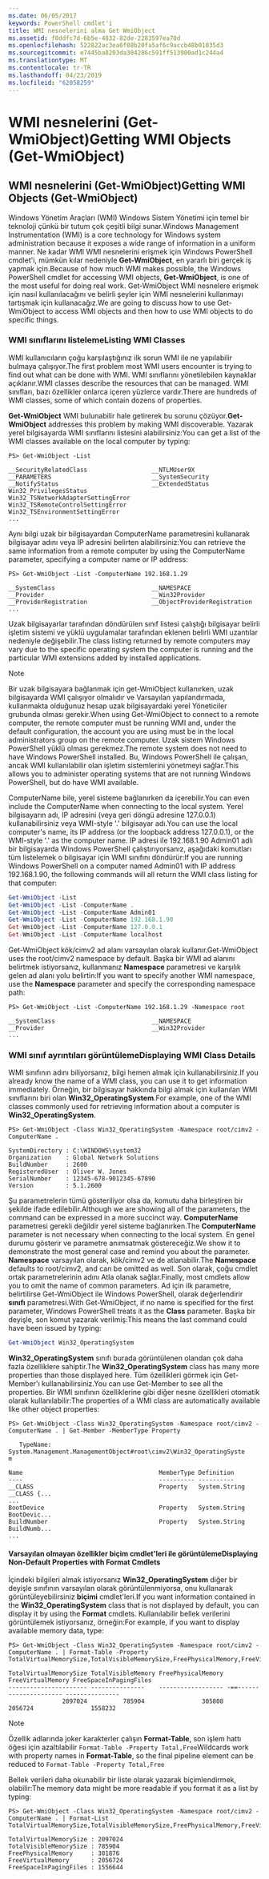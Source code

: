 ```yaml
---
ms.date: 06/05/2017
keywords: PowerShell cmdlet'i
title: WMI nesnelerini alma Get WmiObject
ms.assetid: f0ddfc7d-6b5e-4832-82de-2283597ea70d
ms.openlocfilehash: 522822ac3ea6f08b20fa5af6c9accb48b01035d3
ms.sourcegitcommit: e7445ba8203da304286c591ff513900ad1c244a4
ms.translationtype: MT
ms.contentlocale: tr-TR
ms.lasthandoff: 04/23/2019
ms.locfileid: "62058259"
---
```

# <a name="getting-wmi-objects-get-wmiobject"></a><span data-ttu-id="d397c-103">WMI nesnelerini (Get-WmiObject)</span><span class="sxs-lookup"><span data-stu-id="d397c-103">Getting WMI Objects (Get-WmiObject)</span></span>

## <a name="getting-wmi-objects-get-wmiobject"></a><span data-ttu-id="d397c-104">WMI nesnelerini (Get-WmiObject)</span><span class="sxs-lookup"><span data-stu-id="d397c-104">Getting WMI Objects (Get-WmiObject)</span></span>

<span data-ttu-id="d397c-105">Windows Yönetim Araçları (WMI) Windows Sistem Yönetimi için temel bir teknoloji çünkü bir tutum çok çeşitli bilgi sunar.</span><span class="sxs-lookup"><span data-stu-id="d397c-105">Windows Management Instrumentation (WMI) is a core technology for Windows system administration because it exposes a wide range of information in a uniform manner.</span></span> <span data-ttu-id="d397c-106">Ne kadar WMI WMI nesnelerini erişmek için Windows PowerShell cmdlet'i, mümkün kılar nedeniyle **Get-WmiObject**, en yararlı biri gerçek iş yapmak için.</span><span class="sxs-lookup"><span data-stu-id="d397c-106">Because of how much WMI makes possible, the Windows PowerShell cmdlet for accessing WMI objects, **Get-WmiObject**, is one of the most useful for doing real work.</span></span> <span data-ttu-id="d397c-107">Get-WmiObject WMI nesnelere erişmek için nasıl kullanılacağını ve belirli şeyler için WMI nesnelerini kullanmayı tartışmak için kullanacağız.</span><span class="sxs-lookup"><span data-stu-id="d397c-107">We are going to discuss how to use Get-WmiObject to access WMI objects and then how to use WMI objects to do specific things.</span></span>

### <a name="listing-wmi-classes"></a><span data-ttu-id="d397c-108">WMI sınıflarını listeleme</span><span class="sxs-lookup"><span data-stu-id="d397c-108">Listing WMI Classes</span></span>

<span data-ttu-id="d397c-109">WMI kullanıcıların çoğu karşılaştığınız ilk sorun WMI ile ne yapılabilir bulmaya çalışıyor.</span><span class="sxs-lookup"><span data-stu-id="d397c-109">The first problem most WMI users encounter is trying to find out what can be done with WMI.</span></span> <span data-ttu-id="d397c-110">WMI sınıflarını yönetilebilen kaynaklar açıklanır.</span><span class="sxs-lookup"><span data-stu-id="d397c-110">WMI classes describe the resources that can be managed.</span></span> <span data-ttu-id="d397c-111">WMI sınıfları, bazı özellikler onlarca içeren yüzlerce vardır.</span><span class="sxs-lookup"><span data-stu-id="d397c-111">There are hundreds of WMI classes, some of which contain dozens of properties.</span></span>

<span data-ttu-id="d397c-112">**Get-WmiObject** WMI bulunabilir hale getirerek bu sorunu çözüyor.</span><span class="sxs-lookup"><span data-stu-id="d397c-112">**Get-WmiObject** addresses this problem by making WMI discoverable.</span></span> <span data-ttu-id="d397c-113">Yazarak yerel bilgisayarda WMI sınıflarını listesini alabilirsiniz:</span><span class="sxs-lookup"><span data-stu-id="d397c-113">You can get a list of the WMI classes available on the local computer by typing:</span></span>

```
PS> Get-WmiObject -List

__SecurityRelatedClass                  __NTLMUser9X
__PARAMETERS                            __SystemSecurity
__NotifyStatus                          __ExtendedStatus
Win32_PrivilegesStatus                  Win32_TSNetworkAdapterSettingError
Win32_TSRemoteControlSettingError       Win32_TSEnvironmentSettingError
...
```

<span data-ttu-id="d397c-114">Aynı bilgi uzak bir bilgisayardan ComputerName parametresini kullanarak bilgisayar adını veya IP adresini belirten alabilirsiniz:</span><span class="sxs-lookup"><span data-stu-id="d397c-114">You can retrieve the same information from a remote computer by using the ComputerName parameter, specifying a computer name or IP address:</span></span>

```
PS> Get-WmiObject -List -ComputerName 192.168.1.29

__SystemClass                           __NAMESPACE
__Provider                              __Win32Provider
__ProviderRegistration                  __ObjectProviderRegistration
...
```

<span data-ttu-id="d397c-115">Uzak bilgisayarlar tarafından döndürülen sınıf listesi çalıştığı bilgisayar belirli işletim sistemi ve yüklü uygulamalar tarafından eklenen belirli WMI uzantılar nedeniyle değişebilir.</span><span class="sxs-lookup"><span data-stu-id="d397c-115">The class listing returned by remote computers may vary due to the specific operating system the computer is running and the particular WMI extensions added by installed applications.</span></span>

> [!NOTE]
> <span data-ttu-id="d397c-116">Bir uzak bilgisayara bağlanmak için get-WmiObject kullanırken, uzak bilgisayarda WMI çalışıyor olmalıdır ve Varsayılan yapılandırmada, kullanmakta olduğunuz hesap uzak bilgisayardaki yerel Yöneticiler grubunda olması gerekir.</span><span class="sxs-lookup"><span data-stu-id="d397c-116">When using Get-WmiObject to connect to a remote computer, the remote computer must be running WMI and, under the default configuration, the account you are using must be in the local administrators group on the remote computer.</span></span> <span data-ttu-id="d397c-117">Uzak sistem Windows PowerShell yüklü olması gerekmez.</span><span class="sxs-lookup"><span data-stu-id="d397c-117">The remote system does not need to have Windows PowerShell installed.</span></span> <span data-ttu-id="d397c-118">Bu, Windows PowerShell ile çalışan, ancak WMI kullanılabilir olan işletim sistemlerini yönetmeyi sağlar.</span><span class="sxs-lookup"><span data-stu-id="d397c-118">This allows you to administer operating systems that are not running Windows PowerShell, but do have WMI available.</span></span>

<span data-ttu-id="d397c-119">ComputerName bile, yerel sisteme bağlanırken da içerebilir.</span><span class="sxs-lookup"><span data-stu-id="d397c-119">You can even include the ComputerName when connecting to the local system.</span></span> <span data-ttu-id="d397c-120">Yerel bilgisayarın adı, IP adresini (veya geri döngü adresine 127.0.0.1) kullanabilirsiniz veya WMI-style '.' bilgisayar adı.</span><span class="sxs-lookup"><span data-stu-id="d397c-120">You can use the local computer's name, its IP address (or the loopback address 127.0.0.1), or the WMI-style '.' as the computer name.</span></span> <span data-ttu-id="d397c-121">IP adresi ile 192.168.1.90 Admin01 adlı bir bilgisayarda Windows PowerShell çalıştırıyorsanız, aşağıdaki komutları tüm listelemek o bilgisayar için WMI sınıfını döndürür:</span><span class="sxs-lookup"><span data-stu-id="d397c-121">If you are running Windows PowerShell on a computer named Admin01 with IP address 192.168.1.90, the following commands will all return the WMI class listing for that computer:</span></span>

```powershell
Get-WmiObject -List
Get-WmiObject -List -ComputerName .
Get-WmiObject -List -ComputerName Admin01
Get-WmiObject -List -ComputerName 192.168.1.90
Get-WmiObject -List -ComputerName 127.0.0.1
Get-WmiObject -List -ComputerName localhost
```

<span data-ttu-id="d397c-122">Get-WmiObject kök/cimv2 ad alanı varsayılan olarak kullanır.</span><span class="sxs-lookup"><span data-stu-id="d397c-122">Get-WmiObject uses the root/cimv2 namespace by default.</span></span> <span data-ttu-id="d397c-123">Başka bir WMI ad alanını belirtmek istiyorsanız, kullanmanız **Namespace** parametresi ve karşılık gelen ad alanı yolu belirtin:</span><span class="sxs-lookup"><span data-stu-id="d397c-123">If you want to specify another WMI namespace, use the **Namespace** parameter and specify the corresponding namespace path:</span></span>

```
PS> Get-WmiObject -List -ComputerName 192.168.1.29 -Namespace root

__SystemClass                           __NAMESPACE
__Provider                              __Win32Provider
...
```

### <a name="displaying-wmi-class-details"></a><span data-ttu-id="d397c-124">WMI sınıf ayrıntıları görüntüleme</span><span class="sxs-lookup"><span data-stu-id="d397c-124">Displaying WMI Class Details</span></span>

<span data-ttu-id="d397c-125">WMI sınıfının adını biliyorsanız, bilgi hemen almak için kullanabilirsiniz.</span><span class="sxs-lookup"><span data-stu-id="d397c-125">If you already know the name of a WMI class, you can use it to get information immediately.</span></span> <span data-ttu-id="d397c-126">Örneğin, bir bilgisayar hakkında bilgi almak için kullanılan WMI sınıflarını biri olan **Win32_OperatingSystem**.</span><span class="sxs-lookup"><span data-stu-id="d397c-126">For example, one of the WMI classes commonly used for retrieving information about a computer is **Win32_OperatingSystem**.</span></span>

```
PS> Get-WmiObject -Class Win32_OperatingSystem -Namespace root/cimv2 -ComputerName .

SystemDirectory : C:\WINDOWS\system32
Organization    : Global Network Solutions
BuildNumber     : 2600
RegisteredUser  : Oliver W. Jones
SerialNumber    : 12345-678-9012345-67890
Version         : 5.1.2600
```

<span data-ttu-id="d397c-127">Şu parametrelerin tümü gösteriliyor olsa da, komutu daha birleştiren bir şekilde ifade edilebilir.</span><span class="sxs-lookup"><span data-stu-id="d397c-127">Although we are showing all of the parameters, the command can be expressed in a more succinct way.</span></span> <span data-ttu-id="d397c-128">**ComputerName** parametresi gerekli değildir yerel sisteme bağlanırken.</span><span class="sxs-lookup"><span data-stu-id="d397c-128">The **ComputerName** parameter is not necessary when connecting to the local system.</span></span> <span data-ttu-id="d397c-129">En genel durumu gösterir ve parametre anımsatmak göstereceğiz.</span><span class="sxs-lookup"><span data-stu-id="d397c-129">We show it to demonstrate the most general case and remind you about the parameter.</span></span> <span data-ttu-id="d397c-130">**Namespace** varsayılan olarak, kök/cimv2 ve de atlanabilir.</span><span class="sxs-lookup"><span data-stu-id="d397c-130">The **Namespace** defaults to root/cimv2, and can be omitted as well.</span></span> <span data-ttu-id="d397c-131">Son olarak, çoğu cmdlet ortak parametrelerinin adını Atla olanak sağlar.</span><span class="sxs-lookup"><span data-stu-id="d397c-131">Finally, most cmdlets allow you to omit the name of common parameters.</span></span> <span data-ttu-id="d397c-132">Ad için ilk parametre, belirtilirse Get-WmiObject ile Windows PowerShell, olarak değerlendirir **sınıfı** parametresi.</span><span class="sxs-lookup"><span data-stu-id="d397c-132">With Get-WmiObject, if no name is specified for the first parameter, Windows PowerShell treats it as the **Class** parameter.</span></span> <span data-ttu-id="d397c-133">Başka bir deyişle, son komut yazarak verilmiş:</span><span class="sxs-lookup"><span data-stu-id="d397c-133">This means the last command could have been issued by typing:</span></span>

```powershell
Get-WmiObject Win32_OperatingSystem
```

<span data-ttu-id="d397c-134">**Win32_OperatingSystem** sınıfı burada görüntülenen olandan çok daha fazla özelliklere sahiptir.</span><span class="sxs-lookup"><span data-stu-id="d397c-134">The **Win32_OperatingSystem** class has many more properties than those displayed here.</span></span> <span data-ttu-id="d397c-135">Tüm özellikleri görmek için Get-Member'ı kullanabilirsiniz.</span><span class="sxs-lookup"><span data-stu-id="d397c-135">You can use Get-Member to see all the properties.</span></span> <span data-ttu-id="d397c-136">Bir WMI sınıfının özelliklerine gibi diğer nesne özellikleri otomatik olarak kullanılabilir:</span><span class="sxs-lookup"><span data-stu-id="d397c-136">The properties of a WMI class are automatically available like other object properties:</span></span>

```
PS> Get-WmiObject -Class Win32_OperatingSystem -Namespace root/cimv2 -ComputerName . | Get-Member -MemberType Property

   TypeName: System.Management.ManagementObject#root\cimv2\Win32_OperatingSyste
m

Name                                      MemberType Definition
----                                      ---------- ----------
__CLASS                                   Property   System.String __CLASS {...
...
BootDevice                                Property   System.String BootDevic...
BuildNumber                               Property   System.String BuildNumb...
...
```

#### <a name="displaying-non-default-properties-with-format-cmdlets"></a><span data-ttu-id="d397c-137">Varsayılan olmayan özellikler biçim cmdlet'leri ile görüntüleme</span><span class="sxs-lookup"><span data-stu-id="d397c-137">Displaying Non-Default Properties with Format Cmdlets</span></span>

<span data-ttu-id="d397c-138">İçindeki bilgileri almak istiyorsanız **Win32_OperatingSystem** diğer bir deyişle sınıfının varsayılan olarak görüntülenmiyorsa, onu kullanarak görüntüleyebilirsiniz **biçimi** cmdlet'leri.</span><span class="sxs-lookup"><span data-stu-id="d397c-138">If you want information contained in the **Win32_OperatingSystem** class that is not displayed by default, you can display it by using the **Format** cmdlets.</span></span> <span data-ttu-id="d397c-139">Kullanılabilir bellek verilerini görüntülemek istiyorsanız, örneğin:</span><span class="sxs-lookup"><span data-stu-id="d397c-139">For example, if you want to display available memory data, type:</span></span>

```
PS> Get-WmiObject -Class Win32_OperatingSystem -Namespace root/cimv2 -ComputerName . | Format-Table -Property TotalVirtualMemorySize,TotalVisibleMemorySize,FreePhysicalMemory,FreeVirtualMemory,FreeSpaceInPagingFiles

TotalVirtualMemorySize TotalVisibleMemory FreePhysicalMemory FreeVirtualMemory FreeSpaceInPagingFiles
---------------------- ---------------    ------------------ -==--------------------- ---------------
               2097024          785904                305808           2056724                1558232
```

> [!NOTE]
> <span data-ttu-id="d397c-140">Özellik adlarında joker karakterler çalışın **Format-Table**, son işlem hattı öğesi için azaltılabilir `Format-Table -Property Total,Free`</span><span class="sxs-lookup"><span data-stu-id="d397c-140">Wildcards work with property names in **Format-Table**, so the final pipeline element can be reduced to `Format-Table -Property Total,Free`</span></span>

<span data-ttu-id="d397c-141">Bellek verileri daha okunabilir bir liste olarak yazarak biçimlendirmek, olabilir:</span><span class="sxs-lookup"><span data-stu-id="d397c-141">The memory data might be more readable if you format it as a list by typing:</span></span>

```
PS> Get-WmiObject -Class Win32_OperatingSystem -Namespace root/cimv2 -ComputerName . | Format-List TotalVirtualMemorySize,TotalVisibleMemorySize,FreePhysicalMemory,FreeVirtualMemory,FreeSpaceInPagingFiles

TotalVirtualMemorySize : 2097024
TotalVisibleMemorySize : 785904
FreePhysicalMemory     : 301876
FreeVirtualMemory      : 2056724
FreeSpaceInPagingFiles : 1556644
```
